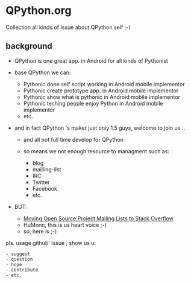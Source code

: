 # QPython.org

Collection all kinds of Issue about QPython self ;-)

## background

- QPython is one great app. in Android for all kinds of Pythonist
- base QPython we can:

    - Pythonic done self script working in Android mobile implementor
    - Pythonic create prototype app. in Android mobile implementor
    - Pythonic show what is pythonic in Android mobile implementor
    - Pythonic teching people enjoy Python in Android mobile implementor
    - etc.

- and in fact QPython 's maker just only 1.5 guys, welcome to join us ..

    - and all not full time develop for QPython
    - so means we not enough resource to managment such as:

        - blog
        - mailling-list
        - IRC
        - Twitter
        - Facebook
        - etc.

- BUT:

    - [Moving Open Source Project Mailing Lists to Stack Overflow](http://robots.thoughtbot.com/moving-open-source-project-mailing-lists-to-stack-overflow)
    - HuMnnn, this is us heart voice ;-)
    - so, here is ;-)

pls. usage github' Issue , show us u:
    
    - suggest
    - question
    - hope
    - contribute
    - etc.



